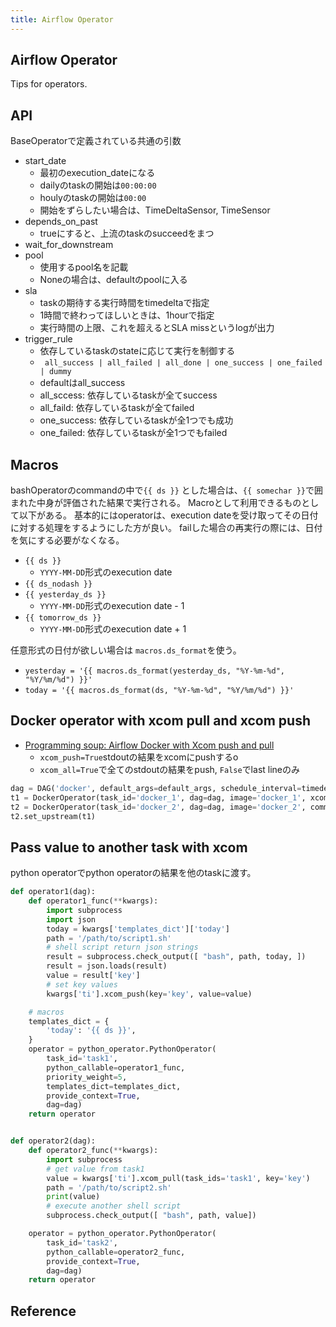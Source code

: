 ```yaml
---
title: Airflow Operator
---
```


## Airflow Operator
Tips for operators.


## API
BaseOperatorで定義されている共通の引数

* start_date
    * 最初のexecution_dateになる
    * dailyのtaskの開始は`00:00:00`
    * houlyのtaskの開始は`00:00`
    * 開始をずらしたい場合は、TimeDeltaSensor, TimeSensor
* depends_on_past
    * trueにすると、上流のtaskのsucceedをまつ
* wait_for_downstream
* pool
    * 使用するpool名を記載
    * Noneの場合は、defaultのpoolに入る
* sla
    * taskの期待する実行時間をtimedeltaで指定
    * 1時間で終わってほしいときは、1hourで指定
    * 実行時間の上限、これを超えるとSLA missというlogが出力
* trigger_rule
    * 依存しているtaskのstateに応じて実行を制御する
    * ` all_success | all_failed | all_done | one_success | one_failed | dummy`
    * defaultはall_success
    * all_sccess: 依存しているtaskが全てsuccess
    * all_faild: 依存しているtaskが全てfailed
    * one_success: 依存しているtaskが全1つでも成功
    * one_failed: 依存しているtaskが全1つでもfailed

## Macros
bashOperatorのcommandの中で`{{ ds }}` とした場合は、`{{ somechar }}`で囲まれた中身が評価された結果で実行される。
Macroとして利用できるものとして以下がある。
基本的にはoperatorは、execution dateを受け取ってその日付に対する処理をするようにした方が良い。
failした場合の再実行の際には、日付を気にする必要がなくなる。

* `{{ ds }}`
    * `YYYY-MM-DD`形式のexecution date
* `{{ ds_nodash }}`
* `{{ yesterday_ds }}`
    * `YYYY-MM-DD`形式のexecution date - 1
* `{{ tomorrow_ds }}`
    * `YYYY-MM-DD`形式のexecution date + 1

任意形式の日付が欲しい場合は `macros.ds_format`を使う。

* `yesterday = '{{ macros.ds_format(yesterday_ds, "%Y-%m-%d", "%Y/%m/%d") }}'`
* `today = '{{ macros.ds_format(ds, "%Y-%m-%d", "%Y/%m/%d") }}'`


## Docker operator with xcom pull and xcom push
* [Programming soup: Airflow Docker with Xcom push and pull](http://szborows.blogspot.jp/2017/12/airflow-docker-with-xcom-push-and-pull.html)
    * `xcom_push=True`stdoutの結果をxcomにpushするo
    * `xcom_all=True`で全てのstdoutの結果をpush, `False`でlast lineのみ

```python
dag = DAG('docker', default_args=default_args, schedule_interval=timedelta(1))
t1 = DockerOperator(task_id='docker_1', dag=dag, image='docker_1', xcom_push=True)
t2 = DockerOperator(task_id='docker_2', dag=dag, image='docker_2', command='{{ ti.xcom_pull(task_ids="docker_1") }}')
t2.set_upstream(t1)
```

## Pass value to another task with xcom
python operatorでpython operatorの結果を他のtaskに渡す。

```python
def operator1(dag):
    def operator1_func(**kwargs):
        import subprocess
        import json
        today = kwargs['templates_dict']['today']
        path = '/path/to/script1.sh'
        # shell script return json strings
        result = subprocess.check_output([ "bash", path, today, ])
        result = json.loads(result)
        value = result['key']
        # set key values
        kwargs['ti'].xcom_push(key='key', value=value)

    # macros
    templates_dict = {
        'today': '{{ ds }}',
    }
    operator = python_operator.PythonOperator(
        task_id='task1',
        python_callable=operator1_func,
        priority_weight=5,
        templates_dict=templates_dict,
        provide_context=True,
        dag=dag)
    return operator


def operator2(dag):
    def operator2_func(**kwargs):
        import subprocess
        # get value from task1
        value = kwargs['ti'].xcom_pull(task_ids='task1', key='key')
        path = '/path/to/script2.sh'
        print(value)
        # execute another shell script
        subprocess.check_output([ "bash", path, value])

    operator = python_operator.PythonOperator(
        task_id='task2',
        python_callable=operator2_func,
        provide_context=True,
        dag=dag)
    return operator
```

## Reference
